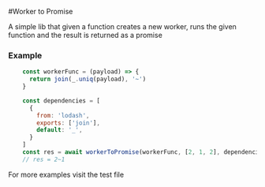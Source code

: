 #Worker to Promise

A simple lib that given a function creates a new worker, runs the given function and the result is returned as a promise

### Example
```js
    const workerFunc = (payload) => {
      return join(_.uniq(payload), '~')
    }

    const dependencies = [
      {
        from: 'lodash',
        exports: ['join'],
        default: '_',
      }
    ]
    const res = await workerToPromise(workerFunc, [2, 1, 2], dependencies, {})
    // res = 2~1

```

For more examples visit the test file
